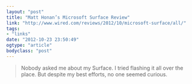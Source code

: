 ```yaml
---
layout: "post"
title: "Matt Honan’s Microsoft Surface Review"
link: "http://www.wired.com/reviews/2012/10/microsoft-surface/all/"
tags: 
- "links"
date: "2012-10-23 23:50:49"
ogtype: "article"
bodyclass: "post"
---
```


> Nobody asked me about my Surface. I tried flashing it all over the place. But despite my best efforts, no one seemed curious.